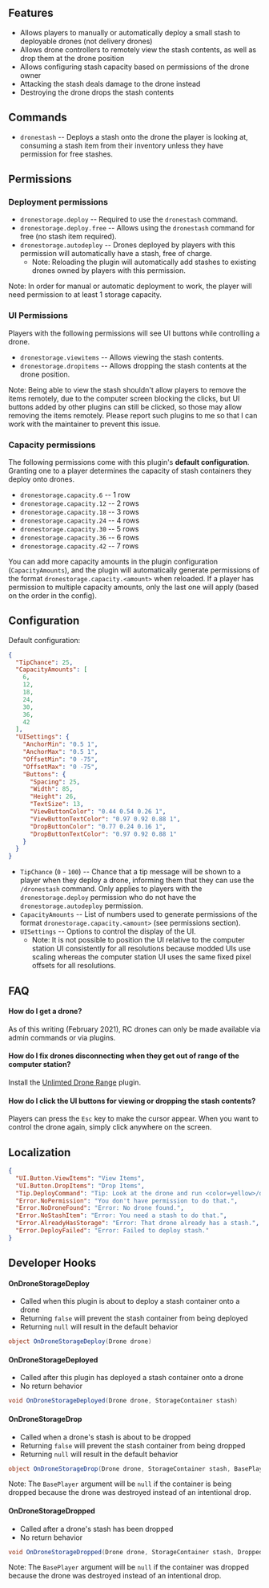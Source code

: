 ## Features

- Allows players to manually or automatically deploy a small stash to deployable drones (not delivery drones)
- Allows drone controllers to remotely view the stash contents, as well as drop them at the drone position
- Allows configuring stash capacity based on permissions of the drone owner
- Attacking the stash deals damage to the drone instead
- Destroying the drone drops the stash contents

## Commands

- `dronestash` -- Deploys a stash onto the drone the player is looking at, consuming a stash item from their inventory unless they have permission for free stashes.

## Permissions

### Deployment permissions

- `dronestorage.deploy` -- Required to use the `dronestash` command.
- `dronestorage.deploy.free` -- Allows using the `dronestash` command for free (no stash item required).
- `dronestorage.autodeploy` -- Drones deployed by players with this permission will automatically have a stash, free of charge.
  - Note: Reloading the plugin will automatically add stashes to existing drones owned by players with this permission.

Note: In order for manual or automatic deployment to work, the player will need permission to at least 1 storage capacity.

### UI Permissions

Players with the following permissions will see UI buttons while controlling a drone.

- `dronestorage.viewitems` -- Allows viewing the stash contents.
- `dronestorage.dropitems` -- Allows dropping the stash contents at the drone position.

Note: Being able to view the stash shouldn't allow players to remove the items remotely, due to the computer screen blocking the clicks, but UI buttons added by other plugins can still be clicked, so those may allow removing the items remotely. Please report such plugins to me so that I can work with the maintainer to prevent this issue.

### Capacity permissions

The following permissions come with this plugin's **default configuration**. Granting one to a player determines the capacity of stash containers they deploy onto drones.

- `dronestorage.capacity.6` -- 1 row
- `dronestorage.capacity.12` -- 2 rows
- `dronestorage.capacity.18` -- 3 rows
- `dronestorage.capacity.24` -- 4 rows
- `dronestorage.capacity.30` -- 5 rows
- `dronestorage.capacity.36` -- 6 rows
- `dronestorage.capacity.42` -- 7 rows

You can add more capacity amounts in the plugin configuration (`CapacityAmounts`), and the plugin will automatically generate permissions of the format `dronestorage.capacity.<amount>` when reloaded. If a player has permission to multiple capacity amounts, only the last one will apply (based on the order in the config).

## Configuration

Default configuration:

```json
{
  "TipChance": 25,
  "CapacityAmounts": [
    6,
    12,
    18,
    24,
    30,
    36,
    42
  ],
  "UISettings": {
    "AnchorMin": "0.5 1",
    "AnchorMax": "0.5 1",
    "OffsetMin": "0 -75",
    "OffsetMax": "0 -75",
    "Buttons": {
      "Spacing": 25,
      "Width": 85,
      "Height": 26,
      "TextSize": 13,
      "ViewButtonColor": "0.44 0.54 0.26 1",
      "ViewButtonTextColor": "0.97 0.92 0.88 1",
      "DropButtonColor": "0.77 0.24 0.16 1",
      "DropButtonTextColor": "0.97 0.92 0.88 1"
    }
  }
}
```

- `TipChance` (`0` - `100`) -- Chance that a tip message will be shown to a player when they deploy a drone, informing them that they can use the `/dronestash` command. Only applies to players with the `dronestorage.deploy` permission who do not have the `dronestorage.autodeploy` permission.
- `CapacityAmounts` -- List of numbers used to generate permissions of the format `dronestorage.capacity.<amount>` (see permissions section).
- `UISettings` -- Options to control the display of the UI.
  - Note: It is not possible to position the UI relative to the computer station UI consistently for all resolutions because modded UIs use scaling whereas the computer station UI uses the same fixed pixel offsets for all resolutions.

## FAQ

#### How do I get a drone?

As of this writing (February 2021), RC drones can only be made available via admin commands or via plugins.

#### How do I fix drones disconnecting when they get out of range of the computer station?

Install the [Unlimted Drone Range](https://umod.org/plugins/unlimited-drone-range) plugin.

#### How do I click the UI buttons for viewing or dropping the stash contents?

Players can press the `Esc` key to make the cursor appear. When you want to control the drone again, simply click anywhere on the screen.

## Localization

```json
{
  "UI.Button.ViewItems": "View Items",
  "UI.Button.DropItems": "Drop Items",
  "Tip.DeployCommand": "Tip: Look at the drone and run <color=yellow>/dronestash</color> to deploy a stash.",
  "Error.NoPermission": "You don't have permission to do that.",
  "Error.NoDroneFound": "Error: No drone found.",
  "Error.NoStashItem": "Error: You need a stash to do that.",
  "Error.AlreadyHasStorage": "Error: That drone already has a stash.",
  "Error.DeployFailed": "Error: Failed to deploy stash."
}
```

## Developer Hooks

#### OnDroneStorageDeploy

- Called when this plugin is about to deploy a stash container onto a drone
- Returning `false` will prevent the stash container from being deployed
- Returning `null` will result in the default behavior

```csharp
object OnDroneStorageDeploy(Drone drone)
```

#### OnDroneStorageDeployed

- Called after this plugin has deployed a stash container onto a drone
- No return behavior

```csharp
void OnDroneStorageDeployed(Drone drone, StorageContainer stash)
```

#### OnDroneStorageDrop

- Called when a drone's stash is about to be dropped
- Returning `false` will prevent the stash container from being dropped
- Returning `null` will result in the default behavior

```csharp
object OnDroneStorageDrop(Drone drone, StorageContainer stash, BasePlayer optionalPilot)
```

Note: The `BasePlayer` argument will be `null` if the container is being dropped because the drone was destroyed instead of an intentional drop.

#### OnDroneStorageDropped

- Called after a drone's stash has been dropped
- No return behavior

```csharp
void OnDroneStorageDropped(Drone drone, StorageContainer stash, DroppedItemContainer dropContainer, BasePlayer optionalPilot)
```

Note: The `BasePlayer` argument will be `null` if the container was dropped because the drone was destroyed instead of an intentional drop.
